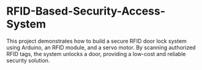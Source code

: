 ﻿# RFID-Based-Security-Access-System
This project demonstrates how to build a secure RFID door lock system using Arduino, an RFID module, and a servo motor. By scanning authorized RFID tags, the system unlocks a door, providing a low-cost and reliable security solution.
